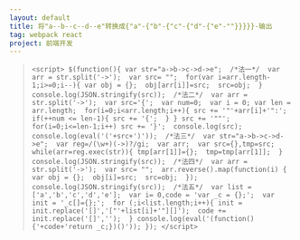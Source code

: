 ```yaml
---
layout: default
title: 将"a--b--c--d--e"转换成{"a"-{"b"-{"c"-{"d"-{"e"-""}}}}}-输出
tag: webpack react
project: 前端开发
---
```


>`<script>
    $(function(){
        var str="a->b->c->d->e"; 
        /*法一*/ 
        var arr = str.split('->'); 
        var src= ""; 
        for(var i=arr.length-1;i>=0;i--){
            var obj = {}; 
            obj[arr[i]]=src; 
            src=obj; 
        }
        console.log(JSON.stringify(src)); 
        /*法二*/ 
        var arr = str.split('->'); 
        var src='{'; 
        var num=0; 
        var i = 0;
        var len = arr.length; 
        for(i=0;i<arr.length;i++){
            src += '"'+arr[i]+'":'; 
            if(++num <= len-1){
                src += '{'; 
            }
        }
        src += '""'; 
        for(i=0;i<=len-1;i++)
            src += '}'; 
        console.log(src); 
        console.log(eval('('+src+')')); 
        /*法三*/ 
        var str="a->b->c->d->e"; 
        var reg=/(\w+)(->)?/gi; 
        var arr; 
        var src={},tmp=src; 
        while(arr=reg.exec(str)){
            tmp[arr[1]]={}; 
            tmp=tmp[arr[1]]; 
        }
        console.log(JSON.stringify(src)); 
        /*法四*/ 
        var arr = str.split('->'); 
        var src= ""; 
        arr.reverse().map(function(i) {
            var obj = {}; 
            obj[i]=src; 
            src=obj; 
        }); 
        console.log(JSON.stringify(src)); 
        /*法五*/ 
        var list = ['a','b','c','d','e']; 
        var i= 0,code = 'var _c = {};'; 
        var init = '_c[]={};'; 
        for (;i<list.length;i++){
            init = init.replace('[]','["'+list[i]+'"][]'); 
            code += init.replace('[]',''); 
        }
        console.log(eval('(function(){'+code+'return _c;})()'));
});
</script>`

